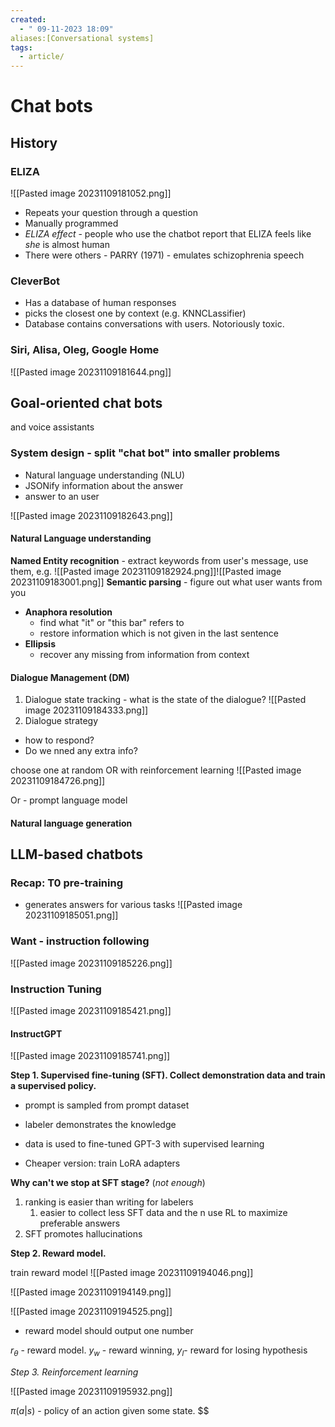 ```yaml
---
created:
  - " 09-11-2023 18:09"
aliases:[Conversational systems]
tags:
  - article/
---
```


# Chat bots

## History

### ELIZA
![[Pasted image 20231109181052.png]]
- Repeats your question through a question
- Manually programmed
- *ELIZA effect* - people who use the chatbot report that ELIZA feels like *she* is almost human
- There were others - PARRY (1971) - emulates schizophrenia speech

### CleverBot

- Has a database of human responses
- picks the closest one by context (e.g. KNNCLassifier)
- Database contains conversations with users. Notoriously toxic.

### Siri, Alisa, Oleg, Google Home
![[Pasted image 20231109181644.png]]


## Goal-oriented chat bots
and voice assistants

### System design - split "chat bot" into smaller problems
- Natural language understanding (NLU)
- JSONify information about the answer
- answer to an user

![[Pasted image 20231109182643.png]]


#### **Natural Language understanding**


**Named Entity recognition** 
	- extract keywords from user's message, use them, e.g.
![[Pasted image 20231109182924.png]]![[Pasted image 20231109183001.png]]
**Semantic parsing**
	- figure out what user wants from you
- **Anaphora resolution**
	- find what "it" or "this bar" refers to
	- restore information which is not given in the last sentence
- **Ellipsis**
	- recover any missing from information from context

#### Dialogue Management (DM)
1) Dialogue state tracking - what is the state of the dialogue?
![[Pasted image 20231109184333.png]]
2) Dialogue strategy
- how to respond?
- Do we nned any extra info?

choose one at random OR with reinforcement learning
![[Pasted image 20231109184726.png]]


Or - prompt language model

#### Natural language generation



## LLM-based chatbots

### Recap: T0 pre-training
- generates answers for various tasks
![[Pasted image 20231109185051.png]]

### Want - instruction following
![[Pasted image 20231109185226.png]]

### Instruction Tuning
![[Pasted image 20231109185421.png]]
#### InstructGPT
![[Pasted image 20231109185741.png]]

**Step 1. Supervised fine-tuning (SFT). Collect demonstration data and train a supervised policy.**
- prompt is sampled from prompt dataset
- labeler demonstrates the knowledge
- data is used to fine-tuned GPT-3 with supervised learning


- Cheaper version: train LoRA adapters

**Why can't we stop at SFT stage?** (*not enough*)
1) ranking is easier than writing for labelers
	1) easier to collect less SFT data and the n use RL to maximize preferable answers
2) SFT promotes hallucinations

**Step 2. Reward model.**

train reward model
![[Pasted image 20231109194046.png]]


![[Pasted image 20231109194149.png]]

![[Pasted image 20231109194525.png]]
- reward model should output one number

$r_{\theta}$ - reward model. $y_w$ - reward winning, $y_l$- reward for losing hypothesis



**Step 3.* Reinforcement learning*

![[Pasted image 20231109195932.png]]

$\pi(a|s)$ - policy of an action given some state. $$